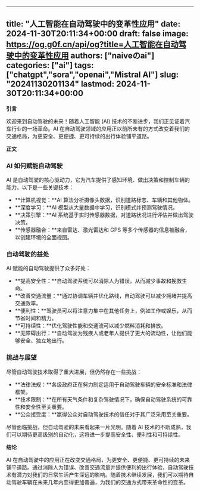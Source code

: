 
---
title: "人工智能在自动驾驶中的变革性应用"
date: 2024-11-30T20:11:34+00:00
draft: false
image: https://og.g0f.cn/api/og?title=人工智能在自动驾驶中的变革性应用
authors: ["naiveのai"]
categories: ["ai"]
tags: ["chatgpt","sora","openai","Mistral AI"]
slug: "20241130201134"
lastmod: 2024-11-30T20:11:34+00:00
---
**引言**

欢迎来到自动驾驶的未来！随着人工智能 (AI) 技术的不断进步，我们正见证着汽车行业的一场革命。AI 在自动驾驶领域的应用正以前所未有的方式改变着我们的交通格局，为更安全、更便捷、更可持续的出行体验铺平道路。

**正文**

### AI 如何赋能自动驾驶

AI 是自动驾驶的核心驱动力，它为汽车提供了感知环境、做出决策和控制车辆的能力。以下是一些关键技术：

- **计算机视觉：**AI 算法分析摄像头数据，识别道路标志、车辆和其他物体。
- **深度学习：**AI 模型从大量数据中学习，识别模式并预测驾驶情况。
- **决策引擎：**AI 系统基于实时传感器数据，对道路状况进行评估并做出驾驶决策。
- **传感器融合：**来自雷达、激光雷达和 GPS 等多个传感器的信息被融合，以创建环境的全面视图。

### 自动驾驶的益处

AI 赋能的自动驾驶提供了众多好处：

- **提高安全性：**自动驾驶系统可以消除人为错误，从而减少事故和挽救生命。
- **改善交通流量：**通过协调车辆并优化路线，自动驾驶可以减少拥堵并提高交通效率。
- **便利性：**驾驶员可以将注意力集中在其他任务上，例如工作或娱乐，从而节省时间和精力。
- **可持续性：**优化驾驶性能和交通流可以减少燃料消耗和排放。
- **无障碍出行：**自动驾驶为残疾人或老年人提供了更大的流动性，让他们能够安全、独立地出行。

### 挑战与展望

尽管自动驾驶技术取得了重大进展，但仍然存在一些挑战：

- **法律法规：**各级政府正在努力制定适用于自动驾驶车辆的安全标准和法律框架。
- **技术限制：**在所有天气条件和复杂驾驶情况下，确保自动驾驶系统的可靠性和安全性至关重要。
- **公众接受度：**赢得公众对自动驾驶技术的信任对于其广泛采用至关重要。

尽管面临挑战，但自动驾驶的未来看起来一片光明。随着 AI 技术的不断成熟，我们可以期待更高级别的自动化，这将进一步提高安全性、便利性和可持续性。

**结论**

AI 在自动驾驶中的应用正在改变交通格局，为更安全、更便捷、更可持续的未来铺平道路。通过消除人为错误、改善交通流量并提供便利的出行体验，自动驾驶技术有潜力对我们的日常生活产生深远的影响。随着技术继续发展，我们可以期待自动驾驶车辆在未来几年内变得更加普遍，为我们的交通方式带来革命性的变革。